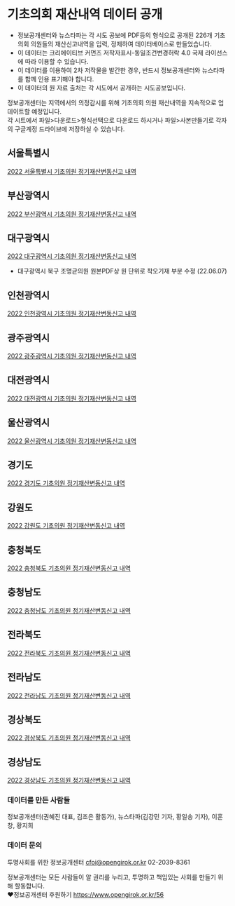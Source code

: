 # 기초의회 재산내역 데이터 공개 

* 정보공개센터와 뉴스타파는 각 시도 공보에 PDF등의 형식으로 공개된 226개 기초의회 의원들의 재산신고내역을 입력, 정제하여 데이터베이스로 만들었습니다.
* 이 데이터는 크리에이티브 커먼즈 저작자표시-동일조건변경허락 4.0 국제 라이선스에 따라 이용할 수 있습니다.
* 이 데이터를 이용하여 2차 저작물을 발간한 경우, 반드시 정보공개센터와 뉴스타파를 함께 인용 표기해야 합니다.
* 이 데이터의 원 자료 출처는 각 시도에서 공개하는 시도공보입니다.

정보공개센터는 지역에서의 의정감시를 위해 기초의회 의원 재산내역을 지속적으로 업데이트할 예정입니다.  
각 시트에서 파일>다운로드>형식선택으로 다운로드 하시거나 파일>사본만들기로 각자의 구글계정 드라이브에 저장하실 수 있습니다.


## 서울특별시

[2022 서울특별시 기초의원 정기재산변동신고 내역](https://docs.google.com/spreadsheets/d/19BTC9h7P79vRf9_5V6Tq1W1Zfyx7sHooKTOSvX3MRJk/edit?usp=sharing)

## 부산광역시

[2022 부산광역시 기초의원 정기재산변동신고 내역](https://docs.google.com/spreadsheets/d/1oevvLgc-DxweCkpA65C4yN1tItHpxjpeDPCzsZs_Sm0/edit?usp=sharing)

## 대구광역시

[2022 대구광역시 기초의원 정기재산변동신고 내역](https://docs.google.com/spreadsheets/d/17SJD9uYuSq3nRNiUFe_slYsYe9_pDh9h8MBTjxTCW0E/edit?usp=sharing)

* 대구광역시 북구 조명균의원 원본PDF상 원 단위로 착오기재 부분 수정 (22.06.07)



## 인천광역시

[2022 인천광역시 기초의원 정기재산변동신고 내역](https://docs.google.com/spreadsheets/d/17i_wAPZpAc_jIg-mwGG4Zxxv371jKA53KAu_Cr7chWo/edit?usp=sharing)

## 광주광역시

[2022 광주광역시 기초의원 정기재산변동신고 내역](https://docs.google.com/spreadsheets/d/1dXJ4MV6r-DOuP1_x4GA5KZE-SX5utNQwOA6qGTOuGPo/edit?usp=sharing)

## 대전광역시

[2022 대전광역시 기초의원 정기재산변동신고 내역](https://docs.google.com/spreadsheets/d/1VsBCDXHR-dvhdwyksyN6XBHhZQHec2gL4S_TA6tqq8w/edit?usp=sharing)

## 울산광역시

[2022 울산광역시 기초의원 정기재산변동신고 내역](https://docs.google.com/spreadsheets/d/1JonRPsGoxvTxf7DfTRdYi_7syyVUc4RaeTIWJZ-TZM8/edit?usp=sharing)

## 경기도

[2022 경기도 기초의원 정기재산변동신고 내역](https://docs.google.com/spreadsheets/d/1Z0pcOWV-FBM1je82uKFLwbp-WyFOiZHl8FZoxVXoznc/edit?usp=sharing)

## 강원도

[2022 강원도 기초의원 정기재산변동신고 내역](https://docs.google.com/spreadsheets/d/1vH0_FF0bvBHOYSv32sAlCWhCSyKM7fs60pbakdl5xB0/edit?usp=sharing)

## 충청북도

[2022 충청북도 기초의원 정기재산변동신고 내역](https://docs.google.com/spreadsheets/d/12jFWzhoFhnG5v1Wr2q2A4ggwJDfJm_wPRjIik1C3lYs/edit?usp=sharing)

## 충청남도

[2022 충청남도 기초의원 정기재산변동신고 내역](https://docs.google.com/spreadsheets/d/1NwqhLz-aIiTbHZqLDfN2rRLgunp5IRs9suBSxJlXy34/edit?usp=sharing)

## 전라북도

[2022 전라북도 기초의원 정기재산변동신고 내역](https://docs.google.com/spreadsheets/d/1jqqvwX5KB7rY_aCjlUfdVfKKlJxouRbKeNkyNNqrYZw/edit?usp=sharing)

## 전라남도

[2022 전라남도 기초의원 정기재산변동신고 내역](https://docs.google.com/spreadsheets/d/1bRgqqI3FUQAql37z0rR7HkZCel0ti8OM5NqlX8cVW-M/edit?usp=sharing)

## 경상북도

[2022 경상북도 기초의원 정기재산변동신고 내역](https://docs.google.com/spreadsheets/d/1CNuHiInfEfPfkVOEOWWrKuhzpzGyQgExK6DbuLx6vM4/edit?usp=sharing)

## 경상남도

[2022 경상남도 기초의원 정기재산변동신고 내역](https://docs.google.com/spreadsheets/d/1Q4NPMRW0tPrrQiGqo2FhvzWoSLZYfuWHPg7lE1Y2UIU/edit?usp=sharing)



### 데이터를 만든 사람들
정보공개센터(권혜진 대표, 김조은 활동가), 뉴스타파(김강민 기자, 황일송 기자), 이훈창, 황지희 


### 데이터 문의
투명사회를 위한 정보공개센터 cfoi@opengirok.or.kr 02-2039-8361  
  
정보공개센터는 모든 사람들이 알 권리를 누리고, 투명하고 책임있는 사회를 만들기 위해 할동합니다.  
♥️정보공개센터 후원하기 https://www.opengirok.or.kr/56
